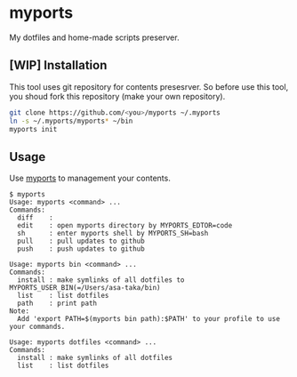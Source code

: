 # myports

My dotfiles and home-made scripts preserver.

## [WIP] Installation

This tool uses git repository for contents presesrver.
So before use this tool, you shoud fork this repository
(make your own repository).

```sh
git clone https://github.com/<you>/myports ~/.myports
ln -s ~/.myports/myports* ~/bin
myports init
```

## Usage

Use [myports](./myports) to management your contents.

```
$ myports
Usage: myports <command> ...
Commands:
  diff    : 
  edit    : open myports directory by MYPORTS_EDTOR=code
  sh      : enter myports shell by MYPORTS_SH=bash
  pull    : pull updates to github
  push    : push updates to github

Usage: myports bin <command> ...
Commands:
  install : make symlinks of all dotfiles to MYPORTS_USER_BIN(=/Users/asa-taka/bin)
  list    : list dotfiles
  path    : print path
Note:
  Add 'export PATH=$(myports bin path):$PATH' to your profile to use your commands.

Usage: myports dotfiles <command> ...
Commands:
  install : make symlinks of all dotfiles 
  list    : list dotfiles
```